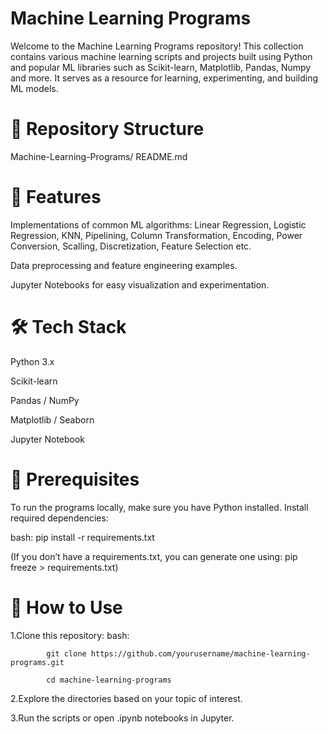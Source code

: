 # Machine Learning Programs

Welcome to the Machine Learning Programs repository! This collection contains various machine learning scripts and projects built using Python and popular ML libraries such as Scikit-learn, Matplotlib, Pandas, Numpy and more. It serves as a resource for learning, experimenting, and building ML models.

# 📂 Repository Structure

Machine-Learning-Programs/
README.md

# 🚀 Features

 Implementations of common ML algorithms: Linear Regression, Logistic Regression, KNN, Pipelining, Column   Transformation, Encoding, Power Conversion, Scalling, Discretization, Feature Selection etc.

 Data preprocessing and feature engineering examples.

 Jupyter Notebooks for easy visualization and experimentation.

# 🛠️ Tech Stack

 Python 3.x

 Scikit-learn

 Pandas / NumPy

 Matplotlib / Seaborn

 Jupyter Notebook

# 📌 Prerequisites

 To run the programs locally, make sure you have Python installed. Install required dependencies:

 bash: pip install -r requirements.txt

 (If you don’t have a requirements.txt, you can generate one using: pip freeze > requirements.txt)

# 📘 How to Use

 1.Clone this repository: 
      bash:
      
            git clone https://github.com/yourusername/machine-learning-programs.git
     
            cd machine-learning-programs

 2.Explore the directories based on your topic of interest.

 3.Run the scripts or open .ipynb notebooks in Jupyter.
